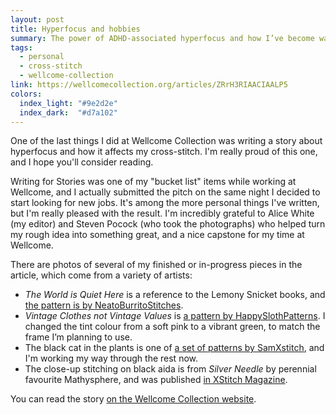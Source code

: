 ```yaml
---
layout: post
title: Hyperfocus and hobbies
summary: The power of ADHD-associated hyperfocus and how I’ve become wary of feeding it too often.
tags:
  - personal
  - cross-stitch
  - wellcome-collection
link: https://wellcomecollection.org/articles/ZRrH3RIAACIAALP5
colors:
  index_light: "#9e2d2e"
  index_dark:  "#d7a102"
---
```


One of the last things I did at Wellcome Collection was writing a story about hyperfocus and how it affects my cross-stitch.
I'm really proud of this one, and I hope you'll consider reading.

Writing for Stories was one of my "bucket list" items while working at Wellcome, and I actually submitted the pitch on the same night I decided to start looking for new jobs.
It's among the more personal things I've written, but I'm really pleased with the result.
I'm incredibly grateful to Alice White (my editor) and Steven Pocock (who took the photographs) who helped turn my rough idea into something great, and a nice capstone for my time at Wellcome.

There are photos of several of my finished or in-progress pieces in the article, which come from a variety of artists:

*   *The World is Quiet Here* is a reference to the Lemony Snicket books, and [the pattern is by NeatoBurritoStitches](https://www.etsy.com/uk/listing/1203491391/a-series-of-unfortunate-events-lemony).
*   *Vintage Clothes not Vintage Values* is [a pattern by HappySlothPatterns](https://www.etsy.com/uk/listing/862043025/vintage-clothes-not-vintage-values-cross).
    I changed the tint colour from a soft pink to a vibrant green, to match the frame I’m planning to use.
*   The black cat in the plants is one of [a set of patterns by SamXstitch](https://www.etsy.com/uk/listing/1244615562/funny-cats-cross-stitch-pattern-home), and I'm working my way through the rest now.
*   The close-up stitching on black aida is from *Silver Needle* by perennial favourite Mathysphere, and was published [in XStitch Magazine](https://xstitchmag.com/space-cross-stitch/).

You can read the story [on the Wellcome Collection website](https://wellcomecollection.org/articles/ZRrH3RIAACIAALP5).
